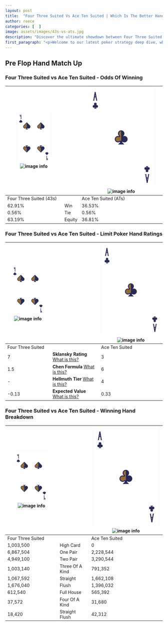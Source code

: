 ```yaml
---
layout: post
title:  "Four Three Suited Vs Ace Ten Suited | Which Is The Better Hand In Poker? A Complete Guide"
author: reece
categories: [  ]
image: assets/images/43s-vs-ats.jpg
description: "Discover the ultimate showdown between Four Three Suited and Ace Ten Suited in poker! Uncover the odds, strategies, and scenarios where one hand triumphs over the other. Get ready to up your poker game with this thrilling analysis."
first_paragraph: "<p>Welcome to our latest poker strategy deep dive, where we're pitting two distinct hands against each other in a high-stakes showdown: Four Three Suited vs Ace Ten Suited.</p><p>In the dynamic world of poker, every decision counts, and knowing which hand holds the upper hand is key to your success at the table.</p><p>In this article, we'll dissect these two hands, explore the scenarios where one dominates the other, and equip you with the knowledge to make strategic choices that can tip the odds in your favor.</p><p>Get ready to unravel the intriguing dynamics of these poker hands and elevate your game to new heights.</p>"
---
```




[comment]: # (sp0)

## Pre Flop Hand Match Up

<div class="table hand-ratings" markdown="1"> 



### Four Three Suited vs Ace Ten Suited - Odds Of Winning


    
| ![image info](assets/images/hand1/4.png) ![image info](assets/images/hand1/3s.png) |  | ![image info](assets/images/hand2/A.png) ![image info](assets/images/hand2/Ts.png) |
| -------- | -------- | -------- |
| Four Three Suited (43s) |  | Ace Ten Suited (ATs) |
| 62.91% | Win | 36.53% |
| 0.56% | Tie | 0.56% |
| 63.19% | Equity | 36.81% |




[comment]: # (sp1)



### Four Three Suited vs Ace Ten Suited - Limit Poker Hand Ratings


    
| ![image info](assets/images/hand1/4.png) ![image info](assets/images/hand1/3s.png) |  | ![image info](assets/images/hand2/A.png) ![image info](assets/images/hand2/Ts.png) |
| -------- | -------- | -------- |
| Four Three Suited |  | Ace Ten Suited |
| 7 | **Sklansky Rating** [What is this?](/sklansky-rating-explained) | 3 |
| 1.5 | **Chen Formula** [What is this?](/chen-formula-explained) | 6 |
| - | **Hellmuth Tier** [What is this?](/Hellmuth-tier-explained) | 4 |
| -0.13 | **Expected Value** [What is this?](/expected-value-explained) | 0.33 |




[comment]: # (sp2)



### Four Three Suited vs Ace Ten Suited - Winning Hand Breakdown


    
| ![image info](assets/images/hand1/4.png) ![image info](assets/images/hand1/3s.png) |  | ![image info](assets/images/hand2/A.png) ![image info](assets/images/hand2/Ts.png) |
| -------- | -------- | -------- |
| Four Three Suited |  | Ace Ten Suited |
| 1,003,500 | High Card | 0 |
| 6,867,504 | One Pair | 2,228,544 |
| 4,949,100 | Two Pair | 3,290,544 |
| 1,003,140 | Three Of A Kind | 791,352 |
| 1,067,592 | Straight | 1,662,108 |
| 1,676,040 | Flush | 1,396,032 |
| 612,540 | Full House | 565,392 |
| 37,572 | Four Of A Kind | 31,680 |
| 18,420 | Straight Flush | 42,312 |




[comment]: # (sp3)



</div>

[comment]: # (sp4)



[comment]: # (sp5)


